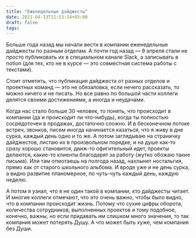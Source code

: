 ```yaml
---
title: "Еженедельные дайджесты"
date: 2021-04-13T11:53:14+03:00
draft: false
tags:
---
```


Больше года назад мы начали вести в компании еженедельные дайджесты по разным отделам. А почти год назад — 9 апреля
стали не просто публиковать их в специальном канале Slack, а записывать в notion (для тех, кто не в курсе — это
совместная система работы с текстами).

Стоит отметить, что публикация дайджеста от разных отделов и проектных команд — это не обязаловка, если нечего
рассказать, то можно ничего и не писать. Но все равно по большой части коллеги делятся своими достижениями, а иногда и
неудачами.

<!--more-->

Когда нас стало больше 30 человек, то понять, что происходит в компании (да и происходит ли что-нибудь), когда ты
полностью сосредоточен в продажах, достаточно сложно. И в бесконечном потоке встреч, звонков, писем иногда начинается
казаться, что я живу в дне сурка, каждый день одно и то же. А потом заглядываю на страничку дайджестов, листаю их в
произвольном порядке, и на душе как-то сразу хорошо становится, движ-то офигительный идет, проекты делаются, какие-то
клиенты благодарят за работу (жутко обожаю такие письма). Или там отмотаешь на полгода назад, нахлынет ностальгия, прямо
как от старого школьного альбома. И вроде уже и не день сурка, а видно развитие планомерное, по чуть-чуть каждый день,
каждую неделю.

А потом я узнал, что я не один такой в компании, кто дайджесты читает. И многие коллеги отмечают, что это очень важно,
чтобы было видно, что в компании происходит жизнь. Потому что сухие цифры оборота, количества сотрудников, выполненных
проектов и тому подобное, конечно, важны, но если придавать им слишком много значения, то так компания может потерять
Душу. А что может быть хуже, чем компания без Души.

